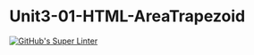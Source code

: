 # Unit3-01-HTML-AreaTrapezoid
[![GitHub's Super Linter](https://github.com/CarolynWP/Unit3-01-HTML-AreaTrapezoid/workflows/GitHub's%20Super%20Linter/badge.svg)](https://github.com/CarolynWP/Unit3-01-HTML-AreaTrapezoid/actions)